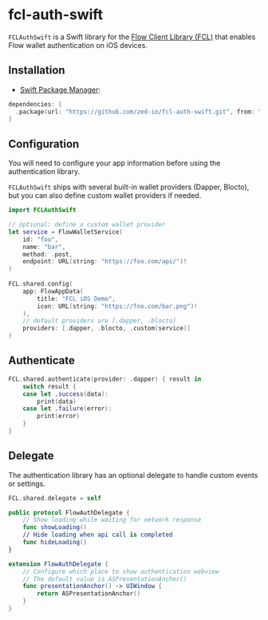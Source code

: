 # fcl-auth-swift

`FCLAuthSwift` is a Swift library for the [Flow Client Library (FCL)](https://docs.onflow.org/fcl/)
that enables Flow wallet authentication on iOS devices.

## Installation

- [Swift Package Manager](https://swift.org/package-manager/):

```swift
dependencies: [
  .package(url: "https://github.com/zed-io/fcl-auth-swift.git", from: "0.0.1")
]
```

## Configuration

You will need to configure your app information before using the authentication library.

`FCLAuthSwift` ships with several built-in wallet providers (Dapper, Blocto),
but you can also define custom wallet providers if needed.

```swift
import FCLAuthSwift

// optional: define a custom wallet provider
let service = FlowWalletService(
    id: "foo",
    name: "bar",
    method: .post,
    endpoint: URL(string: "https://foo.com/api/")!
)
        
FCL.shared.config(
    app: FlowAppData(
        title: "FCL iOS Demo",
        icon: URL(string: "https://foo.com/bar.png")!
    ),
    // default providers are [.dapper, .blocto]
    providers: [.dapper, .blocto, .custom(service)]
)
```

## Authenticate 

```swift
FCL.shared.authenticate(provider: .dapper) { result in
    switch result {
    case let .success(data):
        print(data)
    case let .failure(error):
        print(error)
    }
}
```

## Delegate

The authentication library has an optional delegate to handle custom events or settings. 

```swift
FCL.shared.delegate = self

public protocol FlowAuthDelegate {
    // Show loading while waiting for network response
    func showLoading()
    // Hide loading when api call is completed 
    func hideLoading()
}

extension FlowAuthDelegate {
    // Configure which place to show authentication webview
    // The default value is ASPresentationAnchor()
    func presentationAnchor() -> UIWindow {
        return ASPresentationAnchor()
    }
}
```

